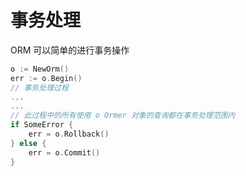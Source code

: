 # 事务处理

ORM 可以简单的进行事务操作

```go
o := NewOrm()
err := o.Begin()
// 事务处理过程
...
...
// 此过程中的所有使用 o Ormer 对象的查询都在事务处理范围内
if SomeError {
	err = o.Rollback()
} else {
	err = o.Commit()
}
```
